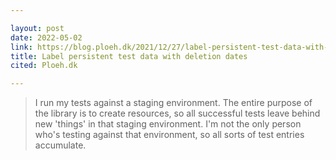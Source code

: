 ```yaml
---

layout: post
date: 2022-05-02
link: https://blog.ploeh.dk/2021/12/27/label-persistent-test-data-with-deletion-dates/
title: Label persistent test data with deletion dates
cited: Ploeh.dk

---
```


> I run my tests against a staging environment. The entire purpose of the library is to create resources, so all successful tests leave behind new 'things' in that staging environment.
> I'm not the only person who's testing against that environment, so all sorts of test entries accumulate.